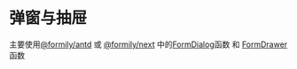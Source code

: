 # 弹窗与抽屉

主要使用[@formily/antd](https://antd.formilyjs.org/zh-CN) 或 [@formily/next](https://fusion.formilyjs.org/zh-CN) 中的[FormDialog](https://antd.formilyjs.org/zh-CN/components/form-dialog)函数 和 [FormDrawer](https://antd.formilyjs.org/zh-CN/components/form-drawer)函数
